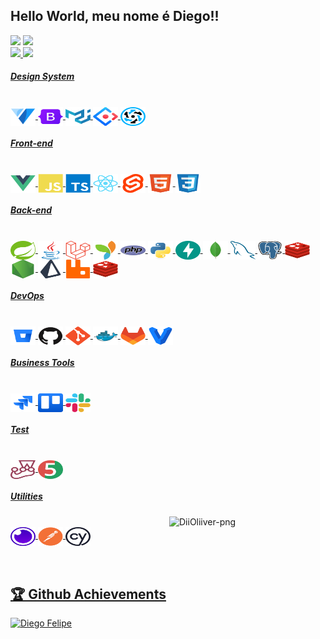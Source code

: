 ## Hello World, meu nome é Diego!! 
<div>
  <a href="https://instagram.com/diioliiver" target="_blank"><img src="https://img.shields.io/badge/-Instagram-%23E4405F?style=for-the-badge&logo=instagram&logoColor=white" target="_blank"></a>
  <a href="https://www.linkedin.com/in/diioliiver" target="_blank"><img src="https://img.shields.io/badge/-LinkedIn-%230077B5?style=for-the-badge&logo=linkedin&logoColor=white" target="_blank"></a> 
</div>
<div>
  <a href="https://github.com/diioliiver">
  <img height="180em" src="https://github-readme-stats-sigma-five.vercel.app/api?username=diioliiver&show_icons=true&theme=react&include_all_commits=true&count_private=true"/>
  <img height="180em" src="https://github-readme-stats.vercel.app/api/top-langs/?username=diioliiver&layout=compact&theme=react&langs_count=20"/>
</div> 
<div style="display: inline_block">
<h5>Design System</h5>
<br>
  <img align="center" alt="DiiOliiver-Vuetify" height="30" width="40" title="Vuetify" src="https://raw.githubusercontent.com/devicons/devicon/master/icons/vuetify/vuetify-original.svg">
  <img align="center" alt="DiiOliiver-Bootstrap" height="30" width="40" title="Bootstrap" src="https://raw.githubusercontent.com/devicons/devicon/master/icons/bootstrap/bootstrap-original.svg">
  <img align="center" alt="DiiOliiver-MaterialUI" height="30" width="40" title="MaterialUI" src="https://raw.githubusercontent.com/devicons/devicon/master/icons/materialui/materialui-original.svg">
  <img align="center" alt="DiiOliiver-AntDesign" height="30" width="40" title="AntDesign" src="https://raw.githubusercontent.com/devicons/devicon/master/icons/antdesign/antdesign-original.svg">
  <img align="center" alt="DiiOliiver-Quasar" height="30" width="40" title="Quasar" src="https://raw.githubusercontent.com/devicons/devicon/master/icons/quasar/quasar-original.svg">
<br>
<h5>Front-end</h5>
<br>
  <img align="center" alt="DiiOliiver-React" height="30" width="40" title="Vue.js" src="https://raw.githubusercontent.com/devicons/devicon/master/icons/vuejs/vuejs-original.svg">
  <img align="center" alt="DiiOliiver-Js" height="30" width="40" title="Javascript" src="https://raw.githubusercontent.com/devicons/devicon/master/icons/javascript/javascript-plain.svg">
  <img align="center" alt="DiiOliiver-Ts" height="30" width="40" title="Typescript" src="https://raw.githubusercontent.com/devicons/devicon/master/icons/typescript/typescript-plain.svg">
  <img align="center" alt="DiiOliiver-React" height="30" width="40" title="react" src="https://raw.githubusercontent.com/devicons/devicon/master/icons/react/react-original.svg">
  <img align="center" alt="DiiOliiver-Svelt" height="30" width="40" title="Svelte" src="https://raw.githubusercontent.com/devicons/devicon/master/icons/svelte/svelte-original.svg">
  <img align="center" alt="DiiOliiver-HTML" height="30" width="40" title="Html5" src="https://raw.githubusercontent.com/devicons/devicon/master/icons/html5/html5-original.svg">
  <img align="center" alt="DiiOliiver-CSS" height="30" width="40" title="CSS3" src="https://raw.githubusercontent.com/devicons/devicon/master/icons/css3/css3-original.svg">
<br>
<h5>Back-end</h5>
<br>
  <img align="center" alt="DiiOliiver-Spring" height="30" width="40" title="Spring" src="https://raw.githubusercontent.com/devicons/devicon/master/icons/spring/spring-original.svg">
  <img align="center" alt="DiiOliiver-Java" height="30" width="40" title="Java" src="https://raw.githubusercontent.com/devicons/devicon/master/icons/java/java-original.svg">
  <img align="center" alt="DiiOliiver-Laravel" height="30" width="40" title="Laravel" src="https://raw.githubusercontent.com/devicons/devicon/master/icons/laravel/laravel-original.svg">
  <img align="center" alt="DiiOliiver-Yii" height="30" width="40" title="Yii" src="https://raw.githubusercontent.com/devicons/devicon/master/icons/yii/yii-original.svg">
  <img align="center" alt="DiiOliiver-php" height="30" width="40" title="PHP" src="https://raw.githubusercontent.com/devicons/devicon/master/icons/php/php-original.svg">
  <img align="center" alt="DiiOliiver-Python" height="30" width="40" title="Python" src="https://raw.githubusercontent.com/devicons/devicon/master/icons/python/python-original.svg">
  <img align="center" alt="DiiOliiver-FastAPI" height="30" width="40" title="FastAPI" src="https://raw.githubusercontent.com/devicons/devicon/master/icons/fastapi/fastapi-original.svg">
  <img align="center" alt="DiiOliiver-MongoDB" height="30" width="40" title="MongoDB" src="https://raw.githubusercontent.com/devicons/devicon/master/icons/mongodb/mongodb-original.svg">
  <img align="center" alt="DiiOliiver-MySQL" height="30" width="40" title="MySQL" src="https://raw.githubusercontent.com/devicons/devicon/master/icons/mysql/mysql-original.svg">
  <img align="center" alt="DiiOliiver-PostgresSQL" height="30" width="40" title="PostgreSQL" src="https://raw.githubusercontent.com/devicons/devicon/master/icons/postgresql/postgresql-original.svg">
  <img align="center" alt="DiiOliiver-Redis" height="30" width="40" title="Redis" src="https://raw.githubusercontent.com/devicons/devicon/master/icons/redis/redis-original.svg">
  <img align="center" alt="DiiOliiver-Node" height="30" width="40" title="Node.js" src="https://raw.githubusercontent.com/devicons/devicon/master/icons/nodejs/nodejs-original.svg">
  <img align="center" alt="DiiOliiver-Prisma" height="30" width="40" title="Prisma" src="https://raw.githubusercontent.com/devicons/devicon/master/icons/prisma/prisma-original.svg">
  <img align="center" alt="DiiOliiver-RabbitMQ" height="30" width="40" title="RabbitMQ" src="https://raw.githubusercontent.com/devicons/devicon/master/icons/rabbitmq/rabbitmq-original.svg">
  <img align="center" alt="DiiOliiver-Redis" height="30" width="40" title="Redis" src="https://raw.githubusercontent.com/devicons/devicon/master/icons/redis/redis-original.svg">
</div>
<h5>DevOps</h5>
<br>
<div>
  <img align="center" alt="DiiOliiver-Bitbucket" height="30" width="40" title="Bitbucket" src="https://raw.githubusercontent.com/devicons/devicon/master/icons/bitbucket/bitbucket-original.svg">
  <img align="center" alt="DiiOliiver-Github" height="30" width="40" title="Github" src="https://raw.githubusercontent.com/devicons/devicon/master/icons/github/github-original.svg">
  <img align="center" alt="DiiOliiver-Git" height="30" width="40" title="Git" src="https://raw.githubusercontent.com/devicons/devicon/master/icons/git/git-original.svg">
  <img align="center" alt="DiiOliiver-Docker" height="30" width="40" title="Docker" src="https://raw.githubusercontent.com/devicons/devicon/master/icons/docker/docker-original.svg">
  <img align="center" alt="DiiOliiver-Gitlab" height="30" width="40" title="Gitlab" src="https://raw.githubusercontent.com/devicons/devicon/master/icons/gitlab/gitlab-original.svg">
  <img align="center" alt="DiiOliiver-Vagrant" height="30" width="40" title="Vagrant" src="https://raw.githubusercontent.com/devicons/devicon/master/icons/vagrant/vagrant-original.svg">
</div>
<h5>Business Tools</h5>
<br>
<div>
  <img align="center" alt="DiiOliiver-Jira" height="30" width="40" title="Jira" src="https://raw.githubusercontent.com/devicons/devicon/master/icons/jira/jira-original.svg">
  <img align="center" alt="DiiOliiver-Trello" height="30" width="40" title="Trello" src="https://raw.githubusercontent.com/devicons/devicon/master/icons/trello/trello-original.svg">
  <img align="center" alt="DiiOliiver-Slack" height="30" width="40" title="Slack" src="https://raw.githubusercontent.com/devicons/devicon/master/icons/slack/slack-original.svg">
</div>
<h5>Test</h5>
<br>
<div>
  <img align="center" alt="DiiOliiver-Jest" height="30" width="40" title="Jest" src="https://raw.githubusercontent.com/devicons/devicon/master/icons/jest/jest-plain.svg">
  <img align="center" alt="DiiOliiver-Junit" height="30" width="40" title="Junit" src="https://raw.githubusercontent.com/devicons/devicon/master/icons/junit/junit-original.svg">
</div>
<h5>Utilities</h5>
<div>
  <img align="right" alt="DiiOliiver-png" width="250" src="https://64.media.tumblr.com/9dd51db7fe812a00fd68dc931a7012d7/5a8de5b73f829785-2c/s1280x1920/9c3472b65020b77939ab9c790a9e315f192c6696.png">
</div>
<br>
<div>
  <img align="center" alt="DiiOliiver-Insomnia" height="30" width="40" title="Insomnia" src="https://raw.githubusercontent.com/devicons/devicon/master/icons/insomnia/insomnia-original.svg">
  <img align="center" alt="DiiOliiver-Postman" height="30" width="40" title="Postman" src="https://raw.githubusercontent.com/devicons/devicon/master/icons/postman/postman-original.svg">
  <img align="center" alt="DiiOliiver-CypressIO" height="30" width="40" title="CypressIO" src="https://raw.githubusercontent.com/devicons/devicon/master/icons/cypressio/cypressio-plain.svg">
</div>
<br>
<br>

## 🏆 Github Achievements

<p align="left"> <a href="https://github.com/DiegoFelipe"><img src="https://github-profile-trophy.vercel.app/?username=DiegoFelipe&margin-w=5&theme=radical" alt="Diego Felipe" /></a>


<br/>
